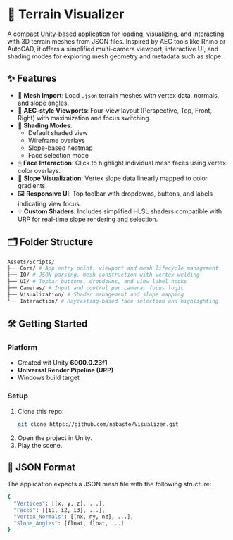 # 🧭 Terrain Visualizer

A compact Unity-based application for loading, visualizing, and interacting with 3D terrain meshes from JSON files. Inspired by AEC tools like Rhino or AutoCAD, it offers a simplified multi-camera viewport, interactive UI, and shading modes for exploring mesh geometry and metadata such as slope.



## ✨ Features

- 🧾 **Mesh Import**: Load `.json` terrain meshes with vertex data, normals, and slope angles.
- 🔲 **AEC-style Viewports**: Four-view layout (Perspective, Top, Front, Right) with maximization and focus switching.
- 🎨 **Shading Modes**:
  - Default shaded view
  - Wireframe overlays
  - Slope-based heatmap
  - Face selection mode
- 🖱 **Face Interaction**: Click to highlight individual mesh faces using vertex color overlays.
- 🧠 **Slope Visualization**: Vertex slope data linearly mapped to color gradients.
- 🖼 **Responsive UI**: Top toolbar with dropdowns, buttons, and labels indicating view focus.
- 💡 **Custom Shaders**: Includes simplified HLSL shaders compatible with URP for real-time slope rendering and selection.



## 🗂 Folder Structure
```bash
Assets/Scripts/
├── Core/ # App entry point, viewport and mesh lifecycle management
├── IO/ # JSON parsing, mesh construction with vertex welding
├── UI/ # Topbar buttons, dropdowns, and view label hooks
├── Cameras/ # Input and control per camera, focus logic
├── Visualization/ # Shader management and slope mapping
└── Interaction/ # Raycasting-based face selection and highlighting
```



## 🛠 Getting Started

### Platform

- Created wit Unity **6000.0.23f1**
- **Universal Render Pipeline (URP)**
- Windows build target

### Setup

1. Clone this repo:
   ```bash
   git clone https://github.com/nabaste/Visualizer.git
   ```
2. Open the project in Unity.
3. Play the scene.

## 📁 JSON Format
The application expects a JSON mesh file with the following structure:

```bash
{
  "Vertices": [[x, y, z], ...],
  "Faces": [[i1, i2, i3], ...],
  "Vertex_Normals": [[nx, ny, nz], ...],
  "Slope_Angles": [float, float, ...]
}
```
